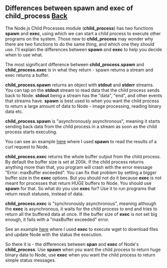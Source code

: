 ## Differences between spawn and exec of child_process [Back](./../node.md)

The Node.js Child Processes module (**child_process**) has two functions **spawn** and **exec**, using which we can start a child process to execute other programs on the system. Those new to **child_process** may wonder why there are two functions to do the same thing, and which one they should use. I'll explain the differences between **spawn** and **exec** to help you decide when to use what.

The most significant difference between **child_process.spawn** and **child_process.exec** is in what they return - spawn returns a stream and exec returns a buffer.

**child_process.spawn** returns an object with **stdout** and **stderr** streams. You can tap on the **stdout** stream to read data that the child process sends back to Node. **stdout** being a stream has the "data", "end", and other events that streams have. **spawn** is best used to when you want the child process to return a large amount of data to Node - image processing, reading binary data etc.

**child_process.spawn** is "asynchronously asynchronous", meaning it starts sending back data from the child process in a stream as soon as the child process starts executing.

You can see an example [here](http://www.hacksparrow.com/using-node-js-to-download-files.html#nodejs-curl) where I used **spawn** to read the results of a curl request to Node.

**child_process.exec** returns the whole buffer output from the child process. By default the buffer size is set at 200k. If the child process returns anything more than that, you program will crash with the error message "Error: maxBuffer exceeded". You can fix that problem by setting a bigger buffer size in the **exec** options. But you should not do it because **exec** is not meant for processes that return HUGE buffers to Node. You should use **spawn** for that. So what do you use **exec** for? Use it to run programs that return result statuses, instead of data.

**child_process.exec** is "synchronously asynchronous", meaning although the **exec** is asynchronous, it waits for the child process to end and tries to return all the buffered data at once. If the buffer size of **exec** is not set big enough, it fails with a "maxBuffer exceeded" error.

See an example [here](http://www.hacksparrow.com/using-node-js-to-download-files.html#nodejs-wget) where I used **exec** to execute wget to download files and update Node with the status the execution.

So there it is - the differences between **span** and **exec** of Node's **child_process**. Use **spawn** when you want the child process to return huge binary data to Node, use **exec** when you want the child process to return simple status messages.